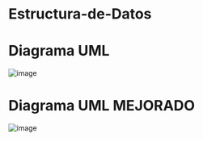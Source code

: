 # Estructura-de-Datos
# Diagrama UML
![image](https://github.com/Carlos11-tech/Estructura-de-Datos/assets/166523461/ab1c0acc-7683-4c1a-a93e-2cebfea18f02)

# Diagrama UML MEJORADO
![image](https://github.com/Carlos11-tech/Estructura-de-Datos/assets/166523461/c0fdd069-ada7-4bbb-a49e-b54123c6f8c0)
